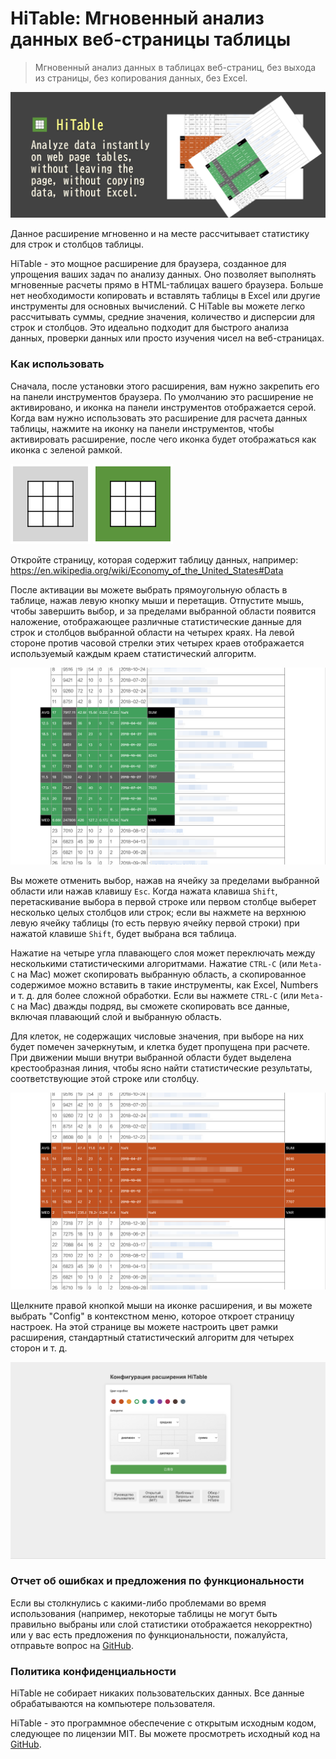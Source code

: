 HiTable: Мгновенный анализ данных веб-страницы таблицы
===

> Мгновенный анализ данных в таблицах веб-страниц, без выхода из страницы, без копирования данных, без Excel.

![](assets/tile-1.png)

Данное расширение мгновенно и на месте рассчитывает статистику для строк и столбцов таблицы.

HiTable - это мощное расширение для браузера, созданное для упрощения ваших задач по анализу данных. Оно позволяет выполнять мгновенные расчеты прямо в HTML-таблицах вашего браузера. Больше нет необходимости копировать и вставлять таблицы в Excel или другие инструменты для основных вычислений. С HiTable вы можете легко рассчитывать суммы, средние значения, количество и дисперсии для строк и столбцов. Это идеально подходит для быстрого анализа данных, проверки данных или просто изучения чисел на веб-страницах.

### Как использовать

Сначала, после установки этого расширения, вам нужно закрепить его на панели инструментов браузера. По умолчанию это расширение не активировано, и иконка на панели инструментов отображается серой. Когда вам нужно использовать это расширение для расчета данных таблицы, нажмите на иконку на панели инструментов, чтобы активировать расширение, после чего иконка будет отображаться как иконка с зеленой рамкой.

![](../assets/inactive.png)
![](../assets/active.png)

Откройте страницу, которая содержит таблицу данных, например:
https://en.wikipedia.org/wiki/Economy_of_the_United_States#Data

После активации вы можете выбрать прямоугольную область в таблице, нажав левую кнопку мыши и перетащив. Отпустите мышь, чтобы завершить выбор, и за пределами выбранной области появится наложение, отображающее различные статистические данные для строк и столбцов выбранной области на четырех краях. На левой стороне против часовой стрелки этих четырех краев отображается используемый каждым краем статистический алгоритм.

![](assets/screenshot-1.png)

Вы можете отменить выбор, нажав на ячейку за пределами выбранной области или нажав клавишу `Esc`. Когда нажата клавиша `Shift`, перетаскивание выбора в первой строке или первом столбце выберет несколько целых столбцов или строк; если вы нажмете на верхнюю левую ячейку таблицы (то есть первую ячейку первой строки) при нажатой клавише `Shift`, будет выбрана вся таблица.

Нажатие на четыре угла плавающего слоя может переключать между несколькими статистическими алгоритмами. Нажатие `CTRL-C` (или `Meta-C` на Mac) может скопировать выбранную область, а скопированное содержимое можно вставить в такие инструменты, как Excel, Numbers и т. д. для более сложной обработки. Если вы нажмете `CTRL-C` (или `Meta-C` на Mac) дважды подряд, вы сможете скопировать все данные, включая плавающий слой и выбранную область.

Для клеток, не содержащих числовые значения, при выборе на них будет помечен зачеркнутым, и клетка будет пропущена при расчете. При движении мыши внутри выбранной области будет выделена крестообразная линия, чтобы ясно найти статистические результаты, соответствующие этой строке или столбцу.

![](assets/screenshot-2.png)

Щелкните правой кнопкой мыши на иконке расширения, и вы можете выбрать "Config" в контекстном меню, которое откроет страницу настроек. На этой странице вы можете настроить цвет рамки расширения, стандартный статистический алгоритм для четырех сторон и т. д.

![](assets/config-ru.png)

### Отчет об ошибках и предложения по функциональности

Если вы столкнулись с какими-либо проблемами во время использования (например, некоторые таблицы не могут быть правильно выбраны или слой статистики отображается некорректно) или у вас есть предложения по функциональности, пожалуйста, отправьте вопрос на [GitHub](https://github.com/wxy/HiTable/issues).

### Политика конфиденциальности

HiTable не собирает никаких пользовательских данных. Все данные обрабатываются на компьютере пользователя.

HiTable - это программное обеспечение с открытым исходным кодом, следующее по лицензии MIT. Вы можете просмотреть исходный код на [GitHub](https://github.com/wxy/HiTable).